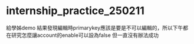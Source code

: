 # internship_practice_250211

給學姊demo
結果發現編輯時primarykey應該是要是不可以編輯的，所以下午都在研究怎麼讓account的enable可以設為false
但一直沒有辦法成功

